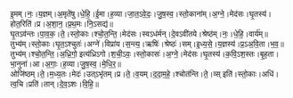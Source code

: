 

  
इ॒मम्।नः॒।य॒ज्ञम्।अ॒मृते॑षु।धे॒हि॒।ई॒मा।ह॒व्या।जा॒त॒ऽवे॒दः॒।जु॒ष॒स्व॒।स्तो॒काना॑म्।अ॒ग्ने॒।मेद॑सः।घृ॒तस्य॑।होत॒रिति॑।प्र।अ॒शा॒न॒।प्र॒थ॒मः।नि॒ऽसद्य॑॥  
घृ॒तऽव॑न्तः।पा॒व॒क॒।ते॒।स्तो॒काः।श्चो॒त॒न्ति॒।मेद॑सः।स्वऽध॑र्मन्।दे॒वऽवी॑तये।श्रेष्ठ॑म्।नः॒।धे॒हि॒।वार्य॑म्॥  
तुभ्य॑म्।स्तो॒काः।घृ॒त॒ऽश्चुतः॑।अग्ने॑।विप्रा॑य।स॒न्त्य॒।ऋषिः॑।श्रेष्ठः॑।सम्।इ॒ध्य॒से॒।य॒ज्ञस्य॑।प्र॒ऽअ॒वि॒ता।भ॒व॒॥  
तुभ्य॑म्।श्चो॒त॒न्ति॒।अ॒ध्रि॒गो॒ इत्य॑ध्रिऽगो।श॒ची॒ऽवः॒।स्तो॒कासः॑।अ॒ग्ने॒।मेद॑सः।घृ॒तस्य॑।क॒वि॒ऽश॒स्तः।बृ॒ह॒ता।भा॒नुना॑।आ।अ॒गाः॒।ह॒व्या।जु॒ष॒स्व॒।मे॒धि॒र॒॥  
ओजि॑ष्ठम्।ते॒।म॒ध्य॒तः।मेदः॑।उत्ऽभृ॑तम्।प्र।ते॒।व॒यम्।द॒दा॒म॒हे॒।श्चोत॑न्ति।ते॒।व्स् इति॑।स्तो॒काः।अधि॑।त्व॒चि।प्रति॑।तान्।दे॒व॒ऽशः।वि॒हि॒॥  
